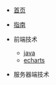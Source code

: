 <!-- docs/_sidebar.md -->

* [首页](/)
* [指南](guide)

* 前端技术
    * [java](01/java/README.MD)
    * [echarts](01/echarts/README.MD)
* 服务器端技术

